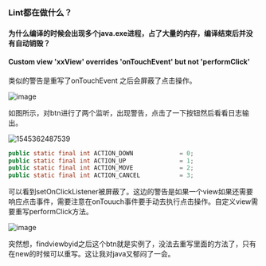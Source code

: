 ### Lint都在做什么？

#### 为什么编译的时候会出现多个java.exe进程，占了大量的内存，编译结束后并没有自动销毁？







####  Custom view 'xxView' overrides 'onTouchEvent' but not 'performClick'

类似的警告是重写了onTouchEvent 之后会屏蔽了点击操作。

![image](https://ws3.sinaimg.cn/large/c1b251b3gy1fye78yuwj7j20nv0a73zo.jpg)

如图所示，对btn进行了两个监听，出现警告，点击了一下按钮然后看看日志输出。

![1545362487539](C:\Users\Administrator\AppData\Roaming\Typora\typora-user-images\1545362487539.png)

```java
public static final int ACTION_DOWN             = 0;
public static final int ACTION_UP               = 1;
public static final int ACTION_MOVE             = 2;
public static final int ACTION_CANCEL           = 3;
```

可以看到setOnClickListener被屏蔽了。这边的警告是如果一个view如果还需要响应点击事件，需要注意在onTouuch事件要手动去执行点击操作。自定义view需要重写performClick方法。

![image](https://wx3.sinaimg.cn/large/c1b251b3gy1fye7ux3vghj20mf0bzt9i.jpg)



突然想，findviewbyid之后这个btn就是实例了，没法去重写里面的方法了，只有在new的时候可以重写。这让我对java又郁闷了一会。




